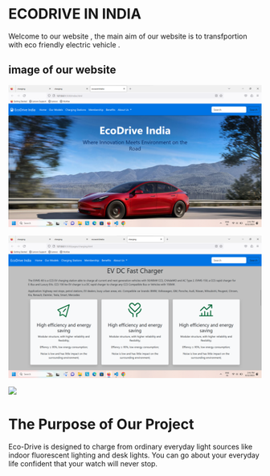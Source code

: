 # ECODRIVE IN INDIA 
Welcome to our website , the main aim of our website is to transfportion with eco friendly electric vehicle .

## image of our website
![](first.png)

![](second.png)

![
](third.png)
# The Purpose of Our Project
Eco-Drive is designed to charge from ordinary everyday light sources like indoor fluorescent lighting and desk lights. You can go about your everyday life confident that your watch will never stop. 






